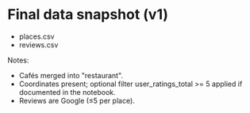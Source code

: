 # Final data snapshot (v1)
- places.csv
- reviews.csv

Notes:
- Cafés merged into "restaurant".
- Coordinates present; optional filter user_ratings_total >= 5 applied if documented in the notebook.
- Reviews are Google (≤5 per place).
